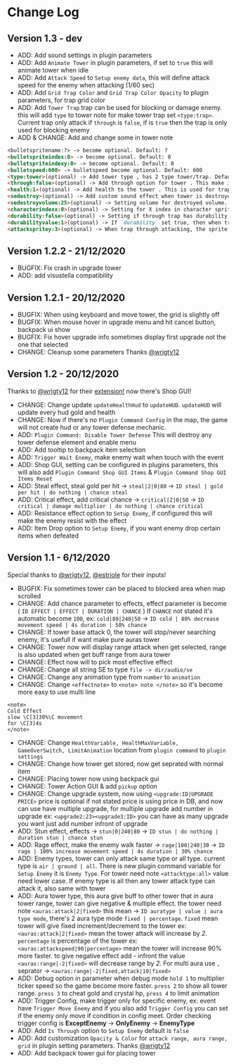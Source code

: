 # Change Log

## Version 1.3 - dev

- ADD: Add sound settings in plugin parameters
- ADD: Add `Animate Tower` in plugin parameters, if set to `true` this will animate tower when idle
- ADD: Add `Attack Speed` to `Setup enemy data`, this will define attack speed for the enemy when attacking (1/60 sec)
- ADD: Add `Grid Trap Color` and `Grid Trap Color Opacity` to plugin parameters, for trap grid color
- ADD: Add `Tower Trap` trap can be used for blocking or damage enemy. this will add `type` to tower note for make tower trap set `<type:trap>`. Current trap only attack if `through` is `false`, if is `true` then the trap is only used for blocking enemy
- ADD & CHANGE: Add and change some in tower note

```markdown
<bulletspritename:?> -> become optional. Default: ?
<bulletspriteindex:0> -> become optional. Default: 0
<bulletspriteindexy:0> -> become optional. Default: 0
<bulletspeed:600> -> bulletspeed become optional. Default: 600
<type:tower>(optional) -> Add tower type , has 2 type tower/trap. Default: tower
<through:false>(optional) -> Add through option for tower . This make if the tower is through or not. Default: false
<health:1>(optional) -> Add health to the tower . This is used for trap. Default: 1
<sedestroy>(optional) -> Add custom sound effect when tower is destroyed, if not stated destroy se using destroy sound in plugin parameter. Default:null
<sedestroyvolume:25>(optional) -> Setting volume for destroyed volume. Default: 25
<characterindexx:0>(optional) -> Setting for X index in character sprite, used for TRAP. Default: 0
<durability:false>(optional) -> Setting if through trap has durability or not. Default: false
<durabilityvalue:1>(optional) -> If `durability` set true, then when trap attacking this value will decrease, and reach 0 the trap is destroyed. Default: 1
<attackspritey:3>(optional) -> When trap through attacking, the sprite will change to this Y index. Default: 0
```

## Version 1.2.2 - 21/12/2020

- BUGFIX: Fix crash in upgrade tower
- ADD: add visustella compatibility

## Version 1.2.1 - 20/12/2020

- BUGFIX: When using keyboard and move tower, the grid is slightly off
- BUGFIX: When mouse hover in upgrade menu and hit cancel button, backpack ui show
- BUGFIX: Fix hover upgrade info sometimes display first upgrade not the one that selected
- CHANGE: Cleanup some parameters Thanks [@wrigty12](https://forums.rpgmakerweb.com/index.php?members/wrigty12.25770/)

## Version 1.2 - 20/12/2020

Thanks to [@wrigty12](https://forums.rpgmakerweb.com/index.php?members/wrigty12.25770/) for their [extension!](https://forums.rpgmakerweb.com/index.php?threads/ufc-tower-defense.130384/post-1141044) now there's Shop GUI!

- CHANGE: Change update `updateHealthHud` to `updateHUD`. `updateHUD` will update every hud gold and health
- CHANGE: Now if there's no `Plugin Command Config` in the map, the game will not create hud or any tower defense mechanic.
- ADD: `Plugin Command: Disable Tower Defense` This will destroy any tower defense element and enable menu
- ADD: Add tooltip to backpack item selection
- ADD: `Trigger Wait Enemy`, make enemy wait when touch with the event
- ADD: Shop GUI, setting can be configured in plugins parameters, this will also add `Plugin Command Shop GUI Items` & `Plugin Command Shop GUI Items Reset`
- ADD: Steal effect, steal gold per hit -> `steal|2|0|80` -> `ID steal | gold per hit | do nothing | chance steal`
- ADD: Critical effect, add critical chance -> `critical|2|0|50` -> `ID critical | damage multiplier | do nothing | chance critical`
- ADD: Resistance effect option to `Setup Enemy`, if configured this will make the enemy resist with the effect
- ADD: Item Drop option to `Setup Enemy`, if you want enemy drop certain items when defeated

## Version 1.1 - 6/12/2020

Special thanks to [@wrigty12](https://forums.rpgmakerweb.com/index.php?members/wrigty12.25770/), [@estriole](https://forums.rpgmakerweb.com/index.php?members/estriole.2487/) for their inputs!

- BUGFIX: Fix sometimes tower can be placed to blocked area when map scrolled
- CHANGE: Add chance parameter to effects, effect parameter is become ( `ID EFFECT | EFFECT | DURATION | CHANCE` ) If `CHANCE` not stated it's automatic become `100`, ex: `cold|80|240|50` -> `ID cold | 80% decrease movement speed | 4s duration | 50% chance`
- CHANGE: If tower base attack 0, the tower will stop/never searching enemy, it's usefull if want make pure auras tower
- CHANGE: Tower now will display range attack when get selected, range is also updated when get buff range from aura tower
- CHANGE: Effect now will to pick most effective effect
- CHANGE: Change all string SE to type `file -> dir/audio/se`
- CHANGE: Change any animation type from `number` to `animation`
- CHANGE: Change `<effectnote>` to `<note> note </note>` so it's become more easy to use multi line

```
<note>
Cold Effect
slow \C[3]30%\C movement
for \C[3]4s
</note>
```

- CHANGE: Change `HealthVariable, HealthMaxVariable, GameOverSwitch, LimitAnimation` location from `plugin command` to `plugin settings`
- CHANGE: Change how tower get stored, now get seprated with normal item
- CHANGE: Placing tower now using backpack gui
- CHANGE: Tower Action GUI & add `pickup` option
- CHANGE: Change upgrade system, now using `<upgrade:ID|UPGRADE PRICE>` price is optional if not stated price is using price in DB, and now can use have multiple upgrade, for multiple upgrade add number in upgrade ex: `<upgrade2:23><upgrade3:ID>` you can have as many upgrade you want just add number infront of upgrade
- ADD: Stun effect, effects -> `stun|0|240|80` -> `ID stun | do nothing | duration stun | chance stun`
- ADD: Rage effect, make the enemy walk faster -> `rage|100|240|30` -> `ID rage | 100% increase movement speed | 4s duration | 30% chance`
- ADD: Enemy types, tower can only attack same type or all type. current type is `air | ground | all`. There is new plugin command variable for `Setup Enemy` it is `Enemy Type`. For tower need note `<attacktype:all>` value need lower case. If enemy type is all then any tower attack type can attack it, also same with tower
- ADD: Aura tower type, this aura give buff to other tower that in aura tower range, tower can give negative & multiple effect. the tower need note `<auras:attack|2|fixed>` this mean -> `ID auratype | value | aura type mode`, there's 2 aura type mode `fixed | percentage`. `fixed` mean tower will give fixed increment/decrement to the tower ex: `<auras:attack|2|fixed>` mean the tower attack will increase by _2_. `percentage` is percentage of the tower ex: `<auras:attackspeed|90|percentage>` mean the tower will increase 90% more faster. to give negative effect add - infront the value `<auras:range|-2|fixed>` will decrease range by _2_. For multi aura use `,` seprator -> `<auras:range|-2|fixed,attack|10|fixed>`
- ADD: Debug option in parameter when debug mode `hold 1` to multiplier ticker speed so the game become more faster. `press 2` to show all tower range. `press 3` to cheat gold and crystal hp, `press 4` to limit animation
- ADD: Trigger Config, make trigger only for specific enemy, ex: event have `Trigger Move Enemy` and if you also add `Trigger Config` you can set if the enemy only move if condition in config meet. Order checking trigger config is **ExceptEnemy** -> **OnlyEnemy** -> **EnemyType**
- ADD: Add `Is Through` option to `Setup Enemy` default is `false`
- ADD: Add customization `Opacity & Color` for `attack range, aura range, grid` in plugin setting parameters. Thanks [@wrigty12](https://forums.rpgmakerweb.com/index.php?members/wrigty12.25770/)
- ADD: Add backpack tower gui for placing tower
